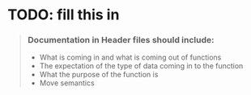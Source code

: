 # TODO: fill this in


> ### Documentation in Header files should include:
> - What is coming in and what is coming out of functions
> - The expectation of the type of data coming in to the function
> - What the purpose of the function is
> - Move semantics


